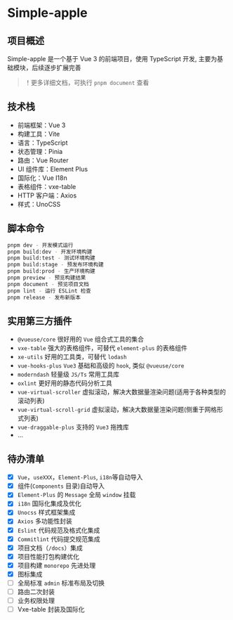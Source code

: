 # Simple-apple

## 项目概述

Simple-apple 是一个基于 Vue 3 的前端项目，使用 TypeScript 开发, 主要为基础模块，后续逐步扩展完善

> ！更多详细文档，可执行 `pnpm document` 查看

## 技术栈

- 前端框架：Vue 3
- 构建工具：Vite
- 语言：TypeScript
- 状态管理：Pinia
- 路由：Vue Router
- UI 组件库：Element Plus
- 国际化：Vue I18n
- 表格组件：vxe-table
- HTTP 客户端：Axios
- 样式：UnoCSS

## 脚本命令

```bash
pnpm dev - 开发模式运行
pnpm build:dev - 开发环境构建
pnpm build:test - 测试环境构建
pnpm build:stage - 预发布环境构建
pnpm build:prod - 生产环境构建
pnpm preview - 预览构建结果
pnpm document - 预览项目文档
pnpm lint - 运行 ESLint 检查
pnpm release - 发布新版本
```

## 实用第三方插件

- `@vueuse/core` 很好用的 `Vue` 组合式工具的集合
- `vxe-table` 强大的表格组件，可替代 `element-plus` 的表格组件
- `xe-utils` 好用的工具类，可替代 `lodash`
- `vue-hooks-plus` `Vue3` 基础和高级的 `hook`, 类似 `@vueuse/core`
- `moderndash` 轻量级 `JS/Ts` 常用工具库
- `oxlint` 更好用的静态代码分析工具
- `vue-virtual-scroller` 虚拟滚动，解决大数据量渲染问题(适用于各种类型的滚动列表)
- `vue-virtual-scroll-grid` 虚拟滚动，解决大数据量渲染问题(侧重于网格形式列表)
- `vue-draggable-plus` 支持的 `Vue3` 拖拽库
- ...

## 待办清单

- [x] `Vue`，`useXXX`，`Element-Plus`, `i18n`等自动导入
- [x] 组件(`Components` 目录)自动导入
- [x] `Element-Plus` 的 `Message` 全局 `window` 挂载
- [x] `i18n` 国际化集成及优化
- [x] `Unocss` 样式框架集成
- [x] `Axios` 多功能性封装
- [x] `Eslint` 代码规范及格式化集成
- [x] `Commitlint` 代码提交规范集成
- [x] 项目文档（`/docs`）集成
- [x] 项目性能打包构建优化
- [x] 项目构建 `monorepo` 先进处理
- [x] 图标集成
- [ ] 全局标准 `admin` 标准布局及切换
- [ ] 路由二次封装
- [ ] 业务权限处理
- [ ] Vxe-table 封装及国际化
